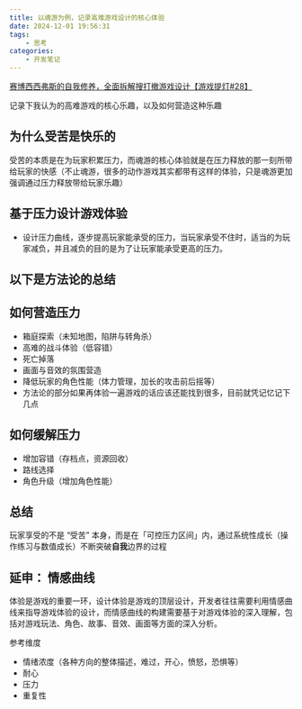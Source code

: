 ```yaml
---
title: 以魂游为例，记录高难游戏设计的核心体验
date: 2024-12-01 19:56:31
tags:
    - 思考
categories:
    - 开发笔记
---
```

[赛博西西弗斯的自我修养，全面拆解搜打撤游戏设计【游戏提灯#28】](https://www.bilibili.com/video/BV16rc2esENd)

记录下我认为的高难游戏的核心乐趣，以及如何营造这种乐趣

## 为什么受苦是快乐的
受苦的本质是在为玩家积累压力，而魂游的核心体验就是在压力释放的那一刻所带给玩家的快感（不止魂游，很多的动作游戏其实都带有这样的体验，只是魂游更加强调通过压力释放带给玩家乐趣）

## 基于压力设计游戏体验
- 设计压力曲线，逐步提高玩家能承受的压力，当玩家承受不住时，适当的为玩家减负，并且减负的目的是为了让玩家能承受更高的压力。

## 以下是方法论的总结  
## 如何营造压力
- 箱庭探索（未知地图，陷阱与转角杀）
- 高难的战斗体验（低容错）
- 死亡掉落
- 画面与音效的氛围营造
- 降低玩家的角色性能（体力管理，加长的攻击前后摇等）
- <span class="heimu">方法论的部分如果再体验一遍游戏的话应该还能找到很多，目前就凭记忆记下几点</span>

## 如何缓解压力
- 增加容错（存档点，资源回收）
- 路线选择
- 角色升级（增加角色性能）


## 总结
玩家享受的不是 “受苦” 本身，而是在「可控压力区间」内，通过系统性成长（操作练习与数值成长）不断突破**自我**边界的过程

## 延申： 情感曲线
体验是游戏的重要一环，设计体验是游戏的顶层设计，开发者往往需要利用情感曲线来指导游戏体验的设计，而情感曲线的构建需要基于对游戏体验的深入理解，包括对游戏玩法、角色、故事、音效、画面等方面的深入分析。

参考维度
- 情绪浓度（各种方向的整体描述，难过，开心，愤怒，恐惧等）
- 耐心
- 压力
- 重复性

